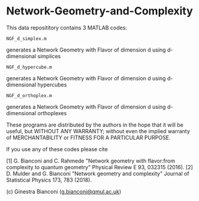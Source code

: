 # Network-Geometry-and-Complexity


This data reposititory contains 3 MATLAB codes:

    NGF_d_simplex.m

generates a Network Geometry with Flavor of dimension d using d-dimensional simplices

    NGF_d_hypercube.m

generates a Network Geometry with Flavor of dimension d using d-dimensional hypercubes

    NGF_d_orthoplex.m

generates a Network Geometry with Flavor of dimension d using d-dimensional orthoplexes


These programs are distributed by the authors in the hope that it will be useful, but WITHOUT ANY WARRANTY; without even the implied warranty of MERCHANTABILITY or FITNESS FOR A PARTICULAR PURPOSE.

If you use any of these codes please cite

[1] G. Bianconi and C. Rahmede "Network geometry with flavor:from complexity to quantum geometry" Physical Review E 93, 032315 (2016).
[2] D. Mulder and G. Bianconi "Network geometry and complexity" Journal of Statistical Physics 173, 783 (2018).

(c)  Ginestra Bianconi (g.bianconi@qmul.ac.uk)
